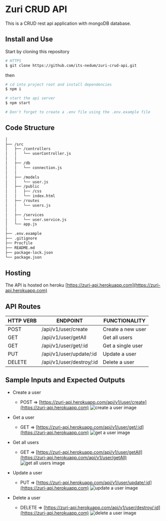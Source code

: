 # Zuri CRUD API
This is a CRUD rest api application with mongoDB database.

## Install and Use
Start by cloning this repository

```sh
# HTTPS
$ git clone https://github.com/its-nedum/zuri-crud-api.git
```
then

```sh
# cd into project root and install dependencies
$ npm i

# start the api server
$ npm start

# Don't forget to create a .env file using the .env.example file
```

## Code Structure
```bash
│
├── /src
│   ├── /controllers
│   │   └── userController.js
│   │
│   ├── /db
│   │   └── connection.js
│   │
│   ├── /models
│   │   └── user.js
│   ├── /public
│   │   ├── /css
│   │   └── index.html
│   ├── /routes
│   │   └── users.js
│   │
│   ├── /services
│   │   └── user.service.js  
│   └── app.js
│
├── .env.example
├── .gitignore
├── Procfile
├── README.md
├── package-lock.json
└── package.json
```
## Hosting
The API is hosted on heroku [https://zuri-api.herokuapp.com](https://zuri-api.herokuapp.com)

## API Routes
<table>
	<thead>
		<th>HTTP VERB</th>
		<th>ENDPOINT</th>
		<th>FUNCTIONALITY</th>
	</thead>
    <tbody>
        <tr>
            <td>POST</td>
            <td>/api/v1/user/create</td>
            <td>Create a new user</td>
        </tr>
        <tr>
            <td>GET</td>
            <td>/api/v1/user/getAll</td>
            <td>Get all users</td>
        </tr>
        <tr>
            <td>GET</td>
            <td>/api/v1/user/get/:id</td>
            <td>Get a single user</td>
        </tr>
        <tr>
            <td>PUT</td>
            <td>/api/v1/user/update/:id</td>
            <td>Update a user</td>
        </tr>
        <tr>
            <td>DELETE</td>
            <td>/api/v1/user/destroy/:id</td>
            <td>Delete a user</td>
        </tr>
    </tbody>
</table>

## Sample Inputs and Expected Outputs
- Create a user 
    - POST => [https://zuri-api.herokuapp.com/api/v1/user/create](https://zuri-api.herokuapp.com)
    ![create a user image](https://res.cloudinary.com/its-nedum/image/upload/v1620495414/zuri/create_a_user_jkqa3a.png)

- Get a user
    - GET => [https://zuri-api.herokuapp.com/api/v1/user/get/:id](https://zuri-api.herokuapp.com)
    ![get a user image](https://res.cloudinary.com/its-nedum/image/upload/v1620495414/zuri/get_a_user_ix6kd0.png)

- Get all users
    - GET => [https://zuri-api.herokuapp.com/api/v1/user/getAll](https://zuri-api.herokuapp.com/api/v1/user/getAll)
    ![get all users image](https://res.cloudinary.com/its-nedum/image/upload/v1620495459/zuri/get_all_user_ls24v8.png)

- Update a user
    - PUT => [https://zuri-api.herokuapp.com/api/v1/user/update/:id](https://zuri-api.herokuapp.com)
    ![update a user image](https://res.cloudinary.com/its-nedum/image/upload/v1620495414/zuri/update_a_user_g1go2o.png)

- Delete a user
    - DELETE => [https://zuri-api.herokuapp.com/api/v1/user/destroy/:id](https://zuri-api.herokuapp.com)
    ![delete a user image](https://res.cloudinary.com/its-nedum/image/upload/v1620495414/zuri/delete_a_user_lzqp2w.png)